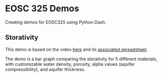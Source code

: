 # EOSC 325 Demos

Creating demos for EOSC325 using Python Dash. 

## Storativity
This demo is based on the video [here](https://www.youtube.com/watch?v=SPunca56Vds&list=PLp1lK6n-xb5O8RnVhcfYvqy1kzU_5IfDF&index=7) and its [associated spreadsheet](https://drive.google.com/file/d/1WIMPJ2ZS_rEd54-sw0cIqxvwyjLahRv0/view).

The demo is a bar graph comparing the storativity for 5 different materials, with customizable water density, porosity, alpha values (aquifer compressibility), and aquifer thickness.

